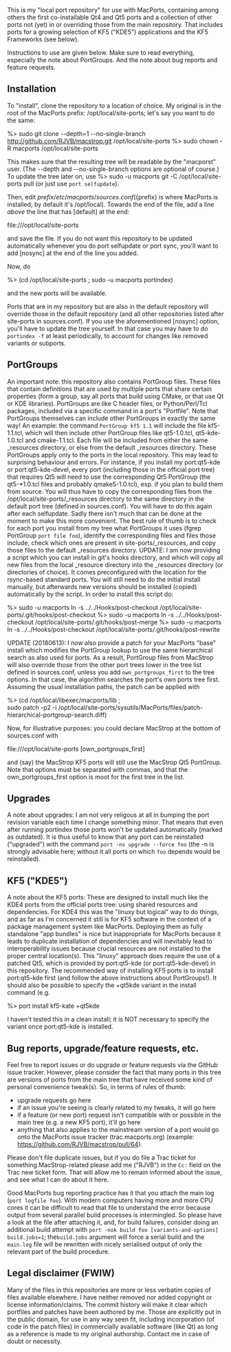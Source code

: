 This is my "local port repository" for use with MacPorts, containing among others the first co-installable Qt4 and Qt5 ports and a collection of other ports not (yet) in or overriding those from the main repository.
That includes ports for a growing selection of KF5 ("KDE5") applications and the KF5 Frameworks (see below).

Instructions to use are given below. Make sure to read everything, especially the note about PortGroups. And the note about bug reports and feature requests.

## Installation

To "install", clone the repository to a location of choice. My original is in the root of the MacPorts prefix: /opt/local/site-ports; let's say you want to do the same:

%> sudo git clone --depth=1 --no-single-branch http://github.com/RJVB/macstrop.git /opt/local/site-ports
%> sudo chown -R macports /opt/local/site-ports

This makes sure that the resulting tree will be readable by the "macporst" user. (The --depth and --no-single-branch options are optional of course.)
To update the tree later on, use
%> sudo -u macports git -C /opt/local/site-ports pull
(or just use `port selfupdate`).

Then, edit ${prefix}/etc/macports/sources.conf (${prefix} is where MacPorts is installed; by default it's /opt/local). Towards the end of the file, add a line *above* the line that has [default] at the end:

file:///opt/local/site-ports

and save the file. If you do not want this repository to be updated automatically whenever you do port selfupdate or port sync, you'll want to add [nosync] at the end of the line you added.

Now, do

%> (cd /opt/local/site-ports ; sudo -u macports portindex)

and the new ports will be available.

Ports that are in my repository but are also in the default repository will override those in the default repository (and all other repositories listed after site-ports in sources.conf). If you use the aforementioned [nosync] option, you'll have to update the tree yourself. In that case you may have to do `portindex -f` at least periodically, to account for changes like removed variants or subports.

## PortGroups

An important note: this repository also contains PortGroup files. These files that contain definitions that are used by multiple ports that share certain properties (form a group, say all ports that build using CMake, or that use Qt or KDE libraries). PortGroups are like C header files, or Python/Perl/Tcl packages, included via a specific command in a port's "Portfile". Note that PortGroups themselves can include other PortGroups in exactly the same way! An example: the command `PortGroup kf5 1.1` will include the file kf5-1.1.tcl, which will then include other PortGroup files like qt5-1.0.tcl, qt5-kde-1.0.tcl and cmake-1.1.tcl. Each file will be included from either the same _resources directory, or else from the default _resources directory.
These PortGroups apply only to the ports in the local repository. This may lead to surprising behaviour and errors. For instance, if you install my port:qt5-kde or port:qt5-kde-devel, every port (including those in the official port tree) that requires Qt5 will need to use the corresponding Qt5 PortGroup (the qt5-*1.0.tcl files and probably qmake5-1.0.tcl), esp. if you plan to build them from source.
You will thus have to copy the corresponding files from the /opt/local/site-ports/_resources directory to the same directory in the default port tree (defined in sources.conf). You will have to do this again after each selfupdate.
Sadly there isn't much that can be done at the moment to make this more convenient. The best rule of thumb is to check for each port you install from my tree what PortGroups it uses (fgrep PortGroup `port file foo`), identify the corresponding files and files those include, check which ones are present in site-ports/_resources, and copy those files to the default _resources directory.
UPDATE: I am now providing a script which you can install in git's hooks directory, and which will copy all new files from the local _resource directory into the _resources directory (or directories of choice). It comes preconfigured with the location for the rsync-based standard ports. You will still need to do the initial install manually, but afterwards new versions should be installed (copied) automatically by the script.
In order to install this script do:

%> sudo -u macports ln -s ../../Hooks/post-checkout /opt/local/site-ports/.git/hooks/post-checkout
%> sudo -u macports ln -s ../../Hooks/post-checkout /opt/local/site-ports/.git/hooks/post-merge
%> sudo -u macports ln -s ../../Hooks/post-checkout /opt/local/site-ports/.git/hooks/post-rewrite

UPDATE (20180613): I now also provide a patch for your MacPorts "base" install which modifies the PortGroup lookup to use the same hierarchical search as also used for ports. As a result, PortGroup files from MacStrop will also override those from the other port trees lower in the tree list defined in sources.conf, unless you add `own_portgroups_first` to the tree options. In that case, the algorithm searches the port's own ports tree first.
Assuming the usual installation paths, the patch can be applied with

%> (cd /opt/local/libexec/macports/lib ; \
 sudo patch -p2 -i /opt/local/site-ports/sysutils/MacPorts/files/patch-hierarchical-portgroup-search.diff)

Now, for illustrative purposes: you could declare MacStrop at the bottom of sources.conf with

file:///opt/local/site-ports [own_portgroups_first]

and (say) the MacStrop KF5 ports will still use the MacStrop Qt5 PortGroup. Note that options must be separated with commas, and that the own_portgroups_first option is moot for the first tree in the list.

## Upgrades

A note about upgrades: I am not very religous at all in bumping the port revision variable each time I change something minor. That means that even after running portindex those ports won't be updated automatically (marked as outdated). It is thus useful to know that any port can be reinstalled ("upgraded") with the command `port -ns upgrade --force foo` (the -n is strongly advisable here; without it all ports on which `foo` depends would be reinstalled).

## KF5 ("KDE5")

A note about the KF5 ports:
These are designed to install much like the KDE4 ports from the official ports tree: using shared resources and dependencies.
For KDE4 this was the "linuxy but logical" way to do things, and as far as I'm concerned it still is for KF5 software in the context of a package management system like MacPorts. Deploying them as fully standalone "app bundles" is nice but inappropriate for MacPorts because it leads to duplicate installation of dependencies and will inevitably lead to interoperability issues because crucial resources are not installed to the proper central location(s).
This "linuxy" approach does require the use of a patched Qt5, which is provided by port:qt5-kde (or port:qt5-kde-devel) in this repository.
The recommended way of installing KF5 ports is to install port:qt5-kde first (and follow the above instructions about PortGroups!).
It should also be possible to specify the +qt5kde variant in the install command (e.g.

%> port install kf5-kate +qt5kde

I haven't tested this in a clean install; it is NOT necessary to specify the variant once port:qt5-kde is installed.

## Bug reports, upgrade/feature requests, etc.

Feel free to report issues or do upgrade or feature requests via the GitHub issue tracker. However, please consider the fact that many ports
in this tree are versions of ports from the main tree that have received some kind of personal convenience tweak(s). So, in terms of rules of thumb:

- upgrade requests go here
- if an issue you're seeing is clearly related to my tweaks, it will go here
- if a feature (or new port) request isn't compatible with or possible in the main tree (e.g. a new KF5 port), it'll go here
- anything that also applies to the mainstream version of a port would go onto the MacPorts issue tracker (trac.macports.org)
  (example: https://github.com/RJVB/macstrop/pull/64).

Please don't file duplicate issues, but if you do file a Trac ticket for something MacStrop-related please add me ("RJVB") in the 
`Cc:` field on the Trac new ticket form. That will allow me to remain informed about the issue, and see what I can do about it here.

Good MacPorts bug reporting practice has it that you attach the main log (`port logfile foo`). With modern computers having more and more
CPU cores it can be difficult to read that file to understand the error because output from several parallel build processes is intermingled.
So please have a look at the file after attaching it, and, for build failures, consider doing an additional build attempt with
`port -nok build foo [variants-and-options] build.jobs=1`; the`build.jobs` argument will force a serial build and the `main.log` file will
be rewritten with nicely serialised output of only the relevant part of the build procedure.

## Legal disclaimer (FWIW)
Many of the files in this repositories are more or less verbatim copies of files available elsewhere. I have neither removed nor added copyright or license information/claims. The commit history will make it clear which portfiles and patches have been authored by me. Those are explicitly put in the public domain, for use in any way seen fit, including incorporation (of code in the patch files) in commercially available software (like Qt) as long as a reference is made to my original authorship. Contact me in case of doubt or necessity.
